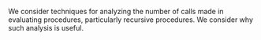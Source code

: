 We consider techniques for analyzing the number of calls made in
evaluating procedures, particularly recursive procedures.  We consider
why such analysis is useful.
